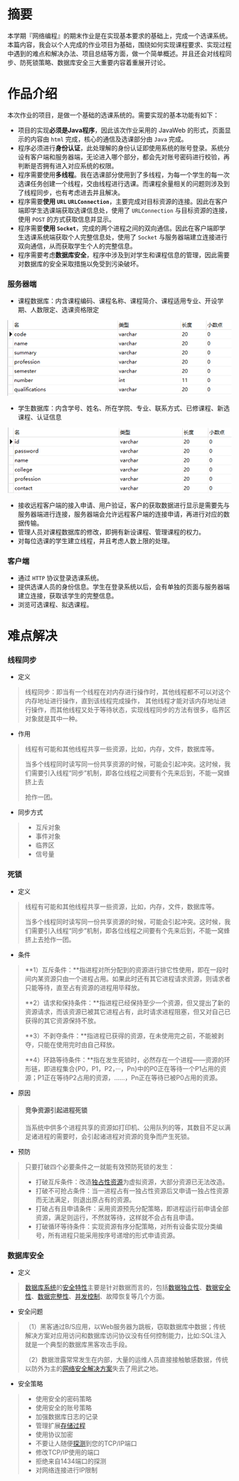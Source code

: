 # 摘要



本学期『网络编程』的期末作业是在实现基本要求的基础上，完成一个选课系统。本篇内容，我会以个人完成的作业项目为基础，围绕如何实现课程要求、实现过程中遇到的难点和解决办法、项目总结等方面，做一个简单概述。并且还会对线程同步、防死锁策略、数据库安全三大重要内容着重展开讨论。



# 作品介绍



本次作业的项目，是做一个基础的选课系统的。需要实现的基本功能有如下：

- 项目的实现**必须是Java程序**，因此该次作业采用的 JavaWeb 的形式，页面显示的内容由 `html` 完成，核心的通信及选课部分由 `Java` 完成。
- 程序必须进行**身份认证**，此处理解的身份认证即使用系统的账号登录。系统分设有客户端和服务器端，无论进入哪个部分，都会先对账号密码进行校验，再判断是否拥有进入对应系统的权限。
- 程序需要使用**多线程**。我在选课部分使用到了多线程，为每一个学生的每一次选课任务创建一个线程，交由线程进行选课。而课程余量相关的问题则涉及到了线程同步，也有考虑进去并且解决。
- 程序需要**使用 `URL` `URLConnection`**，主要完成对目标资源的连接。因此在客户端即学生选课端获取选课信息处，使用了 `URLConnection` 与目标资源的连接，使用 `POST` 的方式获取信息并显示。
- 程序需要**使用 `Socket`**，完成的两个进程之间的双向通信。因此在客户端即学生选课系统端获取个人完整信息处，使用了 `Socket` 与服务器端建立连接进行双向通信，从而获取学生个人的完整信息。
- 程序需要考虑**数据库安全**，程序中涉及到对学生和课程信息的管理，因此需要对数据库的安全采取措施以免受到污染破坏。



### 服务器端



- 课程数据库：内含课程编码、课程名称、课程简介、课程适用专业、开设学期、人数限定、选课资格限定

![image-20211219201917013](论文相关.assets/image-20211219201917013.png)

- 学生数据库：内含学号、姓名、所在学院、专业、联系方式、已修课程、新选课程、认证信息

![image-20211219202021156](论文相关.assets/image-20211219202021156.png)

- 接收远程客户端的接入申请、用户验证，客户的获取数据进行显示是需要先与服务器端进行连接，服务器端会允许远程客户端的连接申请，再进行对应的数据传输。
- 管理人员对课程数据库的修改，即拥有新设课程、管理课程的权力。
- 对每位选课的学生建立线程，并且考虑人数上限的处理。



### 客户端



- 通过 `HTTP` 协议登录选课系统。
- 提供选课人员的身份信息。学生在登录系统以后，会有单独的页面与服务器端建立连接，获取该学生的完整信息。
- 浏览可选课程、拟选课程。











# 难点解决



### 线程同步



- 定义

> 线程同步：即当有一个线程在对内存进行操作时，其他线程都不可以对这个内存地址进行操作，直到该线程完成操作， 其他线程才能对该内存地址进行操作，而其他线程又处于等待状态，实现线程同步的方法有很多，临界区对象就是其中一种。

- 作用

> 线程有可能和其他线程共享一些资源，比如，内存，文件，数据库等。
>
> 当多个线程同时读写同一份共享资源的时候，可能会引起冲突。这时候，我们需要引入线程“同步”机制，即各位线程之间要有个先来后到，不能一窝蜂挤上去
>
> 抢作一团。

- 同步方式

> - 互斥对象
> - 事件对象
> - 临界区
> - 信号量



### 死锁

- 定义

> 线程有可能和其他线程共享一些资源，比如，内存，文件，数据库等。
>
> 当多个线程同时读写同一份共享资源的时候，可能会引起冲突。这时候，我们需要引入线程“同步”机制，即各位线程之间要有个先来后到，不能一窝蜂挤上去抢作一团。

- 条件

> **1）互斥条件：**指进程对所分配到的资源进行排它性使用，即在一段时间内某资源只由一个进程占用。如果此时还有其它进程请求资源，则请求者只能等待，直至占有资源的进程用毕释放。
>
> **2）请求和保持条件：**指进程已经保持至少一个资源，但又提出了新的资源请求，而该资源已被其它进程占有，此时请求进程阻塞，但又对自己已获得的其它资源保持不放。
>
> **3）不剥夺条件：**指进程已获得的资源，在未使用完之前，不能被剥夺，只能在使用完时由自己释放。
>
> **4）环路等待条件：**指在发生死锁时，必然存在一个进程——资源的环形链，即进程集合{P0，P1，P2，···，Pn}中的P0正在等待一个P1占用的资源；P1正在等待P2占用的资源，……，Pn正在等待已被P0占用的资源。

- 原因

> #### 竞争资源引起进程死锁
>
> 当系统中供多个进程共享的资源如打印机、公用队列的等，其数目不足以满足诸进程的需要时，会引起诸进程对资源的竞争而产生死锁。

- 预防

> 只要打破四个必要条件之一就能有效预防死锁的发生：
>
> - 打破互斥条件：改造[独占性资源](https://baike.baidu.com/item/独占性资源/8141009)为虚拟资源，大部分资源已无法改造。
> - 打破不可抢占条件：当一进程占有一独占性资源后又申请一独占性资源而无法满足，则退出原占有的资源。
> - 打破占有且申请条件：采用资源预先分配策略，即进程运行前申请全部资源，满足则运行，不然就等待，这样就不会占有且申请。
> - 打破循环等待条件：实现资源有序分配策略，对所有设备实现分类编号，所有进程只能采用按序号递增的形式申请资源。



### 数据库安全

- 定义

> [数据库系统](https://baike.baidu.com/item/数据库系统/215176)的[安全特性](https://baike.baidu.com/item/安全特性/10840670)主要是针对数据而言的，包括[数据独立性](https://baike.baidu.com/item/数据独立性/2369087)、[数据安全性](https://baike.baidu.com/item/数据安全性/4287416)、[数据完整性](https://baike.baidu.com/item/数据完整性/110071)、[并发控制](https://baike.baidu.com/item/并发控制/3543545)、故障恢复等几个方面。

- 安全问题

> （1）黑客通过B/S应用，以Web服务器为跳板，窃取数据库中数据；传统解决方案对应用访问和数据库访问协议没有任何控制能力，比如:SQL注入就是一个典型的数据库黑客攻击手段。
>
> （2）数据泄露常常发生在内部，大量的运维人员直接接触敏感数据，传统以防外为主的[网络安全解决方案](https://baike.baidu.com/item/网络安全解决方案/8772233)失去了用武之地。

- 安全策略

> - 使用安全的密码策略
> - 使用安全的账号策略
> - 加强数据库日志的记录
> - 管理扩展[存储过程](https://baike.baidu.com/item/存储过程)
> - 使用协议加密
> - 不要让人随便[探测](https://baike.baidu.com/item/探测)到您的TCP/IP端口
> - 修改TCP/IP使用的端口
> - 拒绝来自1434端口的探测
> - 对网络连接进行IP限制